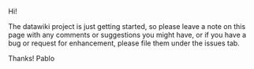 Hi!

The datawiki project is just getting started, so please leave a note on this page with any comments or suggestions you might have, or if you have a bug or request for enhancement, please file them under the issues tab.

Thanks!
Pablo